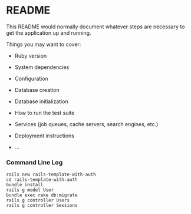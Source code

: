 # README

This README would normally document whatever steps are necessary to get the
application up and running.

Things you may want to cover:

* Ruby version

* System dependencies

* Configuration

* Database creation

* Database initialization

* How to run the test suite

* Services (job queues, cache servers, search engines, etc.)

* Deployment instructions

* ...


### Command Line Log
```
rails new rails-template-with-auth
cd rails-template-with-auth
bundle install
rails g model User
bundle exec rake db:migrate
rails g controller Users
rails g controller Sessions
```